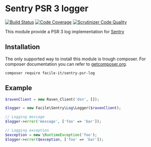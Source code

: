 # Sentry PSR 3 logger

[![Build Status](https://api.travis-ci.org/facile-it/sentry-psr-log.svg?branch=master)](https://travis-ci.org/facile-it/sentry-psr-log)
[![Code Coverage](https://scrutinizer-ci.com/g/facile-it/sentry-psr-log/badges/coverage.png?b=master)](https://scrutinizer-ci.com/g/facile-it/sentry-psr-log/?branch=master)
[![Scrutinizer Code Quality](https://scrutinizer-ci.com/g/facile-it/sentry-psr-log/badges/quality-score.png?b=master)](https://scrutinizer-ci.com/g/facile-it/sentry-psr-log/?branch=master)

This module provide a PSR 3 log implementation for [Sentry](https://getsentry.com)

## Installation

The only supported way to install this module is trough composer. For composer documentation you can refer to [getcomposer.org](http://getcomposer.org).

```
composer require facile-it/sentry-psr-log
```

## Example

```php
$ravenClient = new Raven_Client('dsn', []);

$logger = new Facile\Sentry\Log\Logger($ravenClient);

// Logging message
$logger->error('message', ['foo' => 'bar']);

// Logging exception
$exception = new \RuntimeException('foo');
$logger->error($exception, ['foo' => 'bar']);
```
